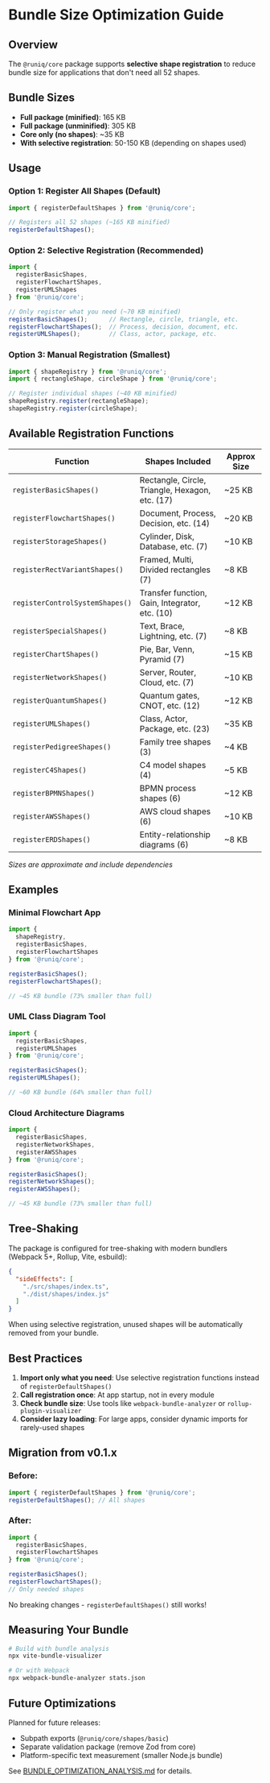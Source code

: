 # Bundle Size Optimization Guide

## Overview

The `@runiq/core` package supports **selective shape registration** to reduce bundle size for applications that don't need all 52 shapes.

## Bundle Sizes

- **Full package (minified)**: 165 KB
- **Full package (unminified)**: 305 KB
- **Core only (no shapes)**: ~35 KB
- **With selective registration**: 50-150 KB (depending on shapes used)

## Usage

### Option 1: Register All Shapes (Default)

```typescript
import { registerDefaultShapes } from '@runiq/core';

// Registers all 52 shapes (~165 KB minified)
registerDefaultShapes();
```

### Option 2: Selective Registration (Recommended)

```typescript
import { 
  registerBasicShapes,
  registerFlowchartShapes,
  registerUMLShapes 
} from '@runiq/core';

// Only register what you need (~70 KB minified)
registerBasicShapes();      // Rectangle, circle, triangle, etc.
registerFlowchartShapes();  // Process, decision, document, etc.
registerUMLShapes();        // Class, actor, package, etc.
```

### Option 3: Manual Registration (Smallest)

```typescript
import { shapeRegistry } from '@runiq/core';
import { rectangleShape, circleShape } from '@runiq/core';

// Register individual shapes (~40 KB minified)
shapeRegistry.register(rectangleShape);
shapeRegistry.register(circleShape);
```

## Available Registration Functions

| Function | Shapes Included | Approx Size |
|----------|----------------|-------------|
| `registerBasicShapes()` | Rectangle, Circle, Triangle, Hexagon, etc. (17) | ~25 KB |
| `registerFlowchartShapes()` | Document, Process, Decision, etc. (14) | ~20 KB |
| `registerStorageShapes()` | Cylinder, Disk, Database, etc. (7) | ~10 KB |
| `registerRectVariantShapes()` | Framed, Multi, Divided rectangles (7) | ~8 KB |
| `registerControlSystemShapes()` | Transfer function, Gain, Integrator, etc. (10) | ~12 KB |
| `registerSpecialShapes()` | Text, Brace, Lightning, etc. (7) | ~8 KB |
| `registerChartShapes()` | Pie, Bar, Venn, Pyramid (7) | ~15 KB |
| `registerNetworkShapes()` | Server, Router, Cloud, etc. (7) | ~10 KB |
| `registerQuantumShapes()` | Quantum gates, CNOT, etc. (12) | ~12 KB |
| `registerUMLShapes()` | Class, Actor, Package, etc. (23) | ~35 KB |
| `registerPedigreeShapes()` | Family tree shapes (3) | ~4 KB |
| `registerC4Shapes()` | C4 model shapes (4) | ~5 KB |
| `registerBPMNShapes()` | BPMN process shapes (6) | ~12 KB |
| `registerAWSShapes()` | AWS cloud shapes (6) | ~10 KB |
| `registerERDShapes()` | Entity-relationship diagrams (6) | ~8 KB |

*Sizes are approximate and include dependencies*

## Examples

### Minimal Flowchart App

```typescript
import { 
  shapeRegistry,
  registerBasicShapes,
  registerFlowchartShapes 
} from '@runiq/core';

registerBasicShapes();
registerFlowchartShapes();

// ~45 KB bundle (73% smaller than full)
```

### UML Class Diagram Tool

```typescript
import { 
  registerBasicShapes,
  registerUMLShapes 
} from '@runiq/core';

registerBasicShapes();
registerUMLShapes();

// ~60 KB bundle (64% smaller than full)
```

### Cloud Architecture Diagrams

```typescript
import { 
  registerBasicShapes,
  registerNetworkShapes,
  registerAWSShapes 
} from '@runiq/core';

registerBasicShapes();
registerNetworkShapes();
registerAWSShapes();

// ~45 KB bundle (73% smaller than full)
```

## Tree-Shaking

The package is configured for tree-shaking with modern bundlers (Webpack 5+, Rollup, Vite, esbuild):

```json
{
  "sideEffects": [
    "./src/shapes/index.ts",
    "./dist/shapes/index.js"
  ]
}
```

When using selective registration, unused shapes will be automatically removed from your bundle.

## Best Practices

1. **Import only what you need**: Use selective registration functions instead of `registerDefaultShapes()`
2. **Call registration once**: At app startup, not in every module
3. **Check bundle size**: Use tools like `webpack-bundle-analyzer` or `rollup-plugin-visualizer`
4. **Consider lazy loading**: For large apps, consider dynamic imports for rarely-used shapes

## Migration from v0.1.x

### Before:
```typescript
import { registerDefaultShapes } from '@runiq/core';
registerDefaultShapes(); // All shapes
```

### After:
```typescript
import { 
  registerBasicShapes,
  registerFlowchartShapes 
} from '@runiq/core';

registerBasicShapes();
registerFlowchartShapes();
// Only needed shapes
```

No breaking changes - `registerDefaultShapes()` still works!

## Measuring Your Bundle

```bash
# Build with bundle analysis
npx vite-bundle-visualizer

# Or with Webpack
npx webpack-bundle-analyzer stats.json
```

## Future Optimizations

Planned for future releases:
- Subpath exports (`@runiq/core/shapes/basic`)
- Separate validation package (remove Zod from core)
- Platform-specific text measurement (smaller Node.js bundle)

See [BUNDLE_OPTIMIZATION_ANALYSIS.md](../../BUNDLE_OPTIMIZATION_ANALYSIS.md) for details.
